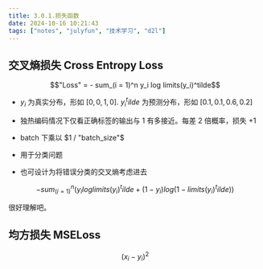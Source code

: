```yaml
---
title: 3.0.1.损失函数
date: 2024-10-16 10:21:43
tags: ["notes", "julyfun", "技术学习", "d2l"]
---
```

## 交叉熵损失 Cross Entropy Loss


$$"Loss" = - sum_(i = 1)^n y_i log limits(y_i)^tilde$$

- $y_i$ 为真实分布，形如 $[0, 0, 1, 0]$. $y_i^tilde$ 为预测分布，形如 $[0.1, 0.1, 0.6, 0.2]$
- 独热编码情况下仅看正确标签的输出与 $1$ 有多接近。每差 2 倍概率，损失 +1
- batch 下乘以 $1 / "batch_size"$

- 用于分类问题
- 也可设计为将错误分类的交叉熵考虑进去

$$- sum_(i = 1)^n (y_i log limits(y_i)^tilde + (1 - y_i) log (1 - limits(y_i)^tilde))$$

很好理解吧。

## 均方损失 MSELoss

$$(x_i - y_i)^2$$
